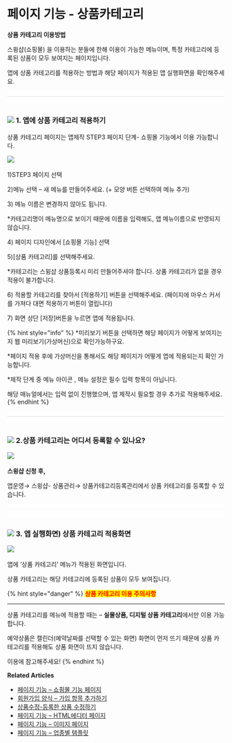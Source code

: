# 페이지 기능 - 상품카테고리

&#x20;**상품 카테고리 이용방법**

스윙샵(쇼핑몰) 을 이용하는 분들에 한해 이용이 가능한 메뉴이며, 특정 카테고리에 등록된 상품이 모두 보여지는 페이지입니다.

앱에 상품 카테고리를 적용하는 방법과 해당 페이지가 적용된 앱 실행화면을 확인해주세요.&#x20;

![](<../../../.gitbook/assets/구분선 (2) (1).PNG>)

### ![](https://wp.swing2app.co.kr/wp-content/uploads/2022/07/%EB%8B%A8%EB%9D%BD1-1.png) **1. 앱에 상품 카테고리 적용하기**&#x20;

상품 카테고리 페이지는 앱제작 STEP3 페이지 단계- 쇼핑몰 기능에서 이용 가능합니다.

![](https://wp.swing2app.co.kr/wp-content/uploads/2022/07/%EC%83%81%ED%92%88%EC%B9%B4%ED%85%8C%EA%B3%A0%EB%A6%AC1.png)

1\)STEP3 페이지 선택

2\)메뉴 선택 – 새 메뉴를 만들어주세요. (+ 모양 버튼 선택하여 메뉴 추가)

3\) 메뉴 이름은 변경하지 않아도 됩니다.&#x20;

\*카테고리명이 메뉴명으로 보이기 때문에 이름을 입력해도, 앱 메뉴이름으로 반영되지 않습니다.&#x20;

4\) 페이지 디자인에서 \[쇼핑몰 기능] 선택

5\)\[상품 카테고리]를 선택해주세요.&#x20;

\*카테고리는 스윙샵 상품등록시 미리 만들어주셔야 합니다. 상품 카테고리가 없을 경우 적용이 불가합니다.

6\) 적용할 카테고리를 찾아서 \[적용하기] 버튼을 선택해주세요. (페이지에 마우스 커서를 가져다 대면 적용하기 버튼이 열립니다)

7\) 화면 상단 \[저장]버튼을 누르면 앱에 적용됩니다.

{% hint style="info" %}
\*미리보기 버튼을 선택하면 해당 페이지가 어떻게 보여지는지 웹 미리보기(가상머신)으로 확인가능하구요.

\*페이지 적용 후에 가상머신을 통해서도 해당 페이지가 어떻게 앱에 적용되는지 확인 가능합니다.

\*제작 단계 중 메뉴 아이콘 , 메뉴 설정은 필수 입력 항목이 아닙니다.

해당 매뉴얼에서는 입력 없이 진행했으며, 앱 제작시 필요할 경우 추가로 적용해주세요.
{% endhint %}

![](<../../../.gitbook/assets/구분선 (2) (1).PNG>)

### ![](https://wp.swing2app.co.kr/wp-content/uploads/2022/07/%EB%8B%A8%EB%9D%BD1-1.png) **2.상품 카테고리는 어디서 등록할 수 있나요?**

![](https://wp.swing2app.co.kr/wp-content/uploads/2020/11/%EC%83%81%ED%92%88%EC%B9%B4%ED%85%8C%EA%B3%A0%EB%A6%AC3\_20.11.png)

**스윙샵 신청 후,**

앱운영→ 스윙샵- 상품관리→ 상품카테고리등록관리에서 상품 카테고리를 등록할 수 있습니다.&#x20;

![](<../../../.gitbook/assets/구분선 (2) (1).PNG>)

### ![](https://wp.swing2app.co.kr/wp-content/uploads/2022/07/%EB%8B%A8%EB%9D%BD1-1.png) **3. 앱 실행화면) 상품 카테고리 적용화면**

![](https://wp.swing2app.co.kr/wp-content/uploads/2020/11/%EC%83%81%ED%92%88%EC%B9%B4%ED%85%8C%EA%B3%A0%EB%A6%AC2\_20.11.png)

앱에 ‘상품 카테고리’ 메뉴가 적용된 화면입니다.

상품 카테고리는 해당 카테고리에 등록된 상품이 모두 보여집니다.&#x20;



{% hint style="danger" %}
<mark style="color:red;">**상품 카테고리 이용 주의사항**</mark>

****

상품 카테고리를 메뉴에 적용할 때는 – **실물상품, 디지털 상품 카테고리**에서만 이용 가능합니다.

예약상품은 캘린더(예약날짜를 선택할 수 있는 화면) 화면이 먼저 뜨기 때문에 상품 카테고리를 적용해도 상품 화면이 뜨지 않습니다.

이용에 참고해주세요!
{% endhint %}





**Related Articles**

* [페이지 기능 – 쇼핑몰 기능 페이지](https://wp.swing2app.co.kr/documentation/v3manual/step3-page/swingshop-page/)
* [회원가입 양식 – 가입 항목 추가하기](https://wp.swing2app.co.kr/documentation/appmanage/service/set-membershipform/)
* [상품수정-등록한 상품 수정하기](https://wp.swing2app.co.kr/documentation/swingshop/product-edit/)
* [페이지 기능 – HTML에디터 페이지](https://wp.swing2app.co.kr/documentation/v3manual/step3-page/editorpage/)
* [페이지 기능 – 이미지 페이지](https://wp.swing2app.co.kr/documentation/v3manual/step3-page/imagepage/)
* [페이지 기능 – 업종별 템플릿](https://wp.swing2app.co.kr/documentation/v3manual/step3-page/template-page/)
